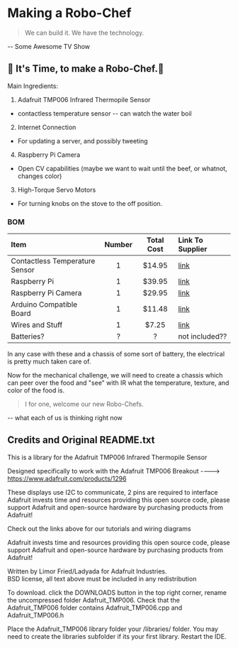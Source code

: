 Making a Robo-Chef
==================

> We can build it. We have the technology.

-- Some Awesome TV Show

## :fork_and_knife: It's Time, to make a Robo-Chef.:fork_and_knife:

Main Ingredients:

1.  Adafruit TMP006 Infrared Thermopile Sensor
  * contactless temperature sensor -- can watch the water boil
2.  Internet Connection
  * For updating a server, and possibly tweeting
4.  Raspberry Pi Camera
  * Open CV capabilities (maybe we want to wait until the beef, or whatnot, changes color)
3.  High-Torque Servo Motors
  * For turning knobs on the stove to the off position.


### BOM

| Item | Number | Total Cost | Link To Supplier |
| :--- | :---: | :---: | :--- | 
| Contactless Temperature Sensor | 1 | $14.95 | [link](http://www.adafruit.com/products/1296) |
| Raspberry Pi | 1 | $39.95 | [link](http://www.adafruit.com/products/998) |
| Raspberry Pi Camera | 1 | $29.95 | [link](http://www.adafruit.com/products/1367) | 
| Arduino Compatible Board | 1 | $11.48 | [link](http://www.ebay.com/itm/Arduino-UNO-R3-board-with-DIP-ATmega328P-Development-Board-/271320440356?pt=LH_DefaultDomain_0&hash=item3f2bf55e24) | 
| Wires and Stuff | 1 | $7.25 | [link](http://www.ebay.com/itm/70PCS-Breadboard-Jumper-Cable-Wire-PCB-Protoboard-Test-Circuit-Board-400-Point-/400614957426?pt=LH_DefaultDomain_0&hash=item5d46832172) |
| Batteries? | ? | ? | not included?? |

In any case with these and a chassis of some sort of battery, the electrical is pretty much taken care of.

Now for the mechanical challenge, we will need to create a chassis which can peer over the food and "see" with IR what the temperature, texture, and color of the food is.





> I for one, welcome our new Robo-Chefs.

-- what each of us is thinking right now


## Credits and Original README.txt

This is a library for the Adafruit TMP006 Infrared Thermopile Sensor

Designed specifically to work with the Adafruit TMP006 Breakout 
  ----> https://www.adafruit.com/products/1296

These displays use I2C to communicate, 2 pins are required to interface
Adafruit invests time and resources providing this open source code, 
please support Adafruit and open-source hardware by purchasing 
products from Adafruit!

Check out the links above for our tutorials and wiring diagrams 

Adafruit invests time and resources providing this open source code, 
please support Adafruit and open-source hardware by purchasing 
products from Adafruit!

Written by Limor Fried/Ladyada for Adafruit Industries.  
BSD license, all text above must be included in any redistribution

To download. click the DOWNLOADS button in the top right corner, rename the uncompressed folder Adafruit_TMP006. Check that the Adafruit_TMP006 folder contains Adafruit_TMP006.cpp and Adafruit_TMP006.h

Place the Adafruit_TMP006 library folder your <arduinosketchfolder>/libraries/ folder. You may need to create the libraries subfolder if its your first library. Restart the IDE.
